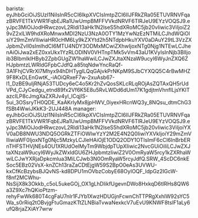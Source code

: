 barista:
eyJhbGciOiJSUzI1NiIsInR5cCI6IkpXVCIsImtpZCI6IlJFRkZRa05ETUVRNVFqazBRVFE1TkVWR1FqbEJRa1UwUmpBMFFVVkdNRVF6TlRJeU9EYzVOQSJ9.eyJpc3MiOiJodHRwczovL2Rldi13aHk1N2lseS5hdXRoMC5jb20vIiwic3ViIjoiZ29vZ2xlLW9hdXRoMnwxMDI2NzU3NzA0OTY1MzYwNzEzNTMiLCJhdWQiOlsiY29mZmVlIiwiaHR0cHM6Ly9kZXYtd2h5NTdpbHkuYXV0aDAuY29tL3VzZXJpbmZvIl0sImlhdCI6MTU4NDY3ODMxMCwiZXhwIjoxNTg0Njg1NTEwLCJhenAiOiJwa2xEZ0xxUkx1YzRLODlNV0VHTnpTMk5vVm43aU1KVyIsInNjb3BlIjoib3BlbmlkIHByb2ZpbGUgZW1haWwiLCJwZXJtaXNzaW9ucyI6WyJnZXQ6ZHJpbmtzLWRldGFpbCJdfQ.a85tqNdwYncRaQf-3A1FhjCVRrXl7Mhyx94hDHTyglLQqGAjvkPrNKpM9SJbCYXQQ5C4rBwMHZ9F8KxDLEnGwtK_-iAOiQRxeF7w-2xuAsb67-l1_DzBE9uIjRNjA53TUDcy6eC4o5Kr2hZvQosSKLcRLqROjAsZQTAxQH5rUdVPd_CJyCedgu_etnd89fx2Vf6K5E8u5RvLWDd6dUm17K1gdjtmVhnfILjsYKlTazcILP8cJmgXaZXRJv4yl_lCqjIS-5ui_3OSsryTH0QDE_KaAKrIyMx8jpHWV_0iyexHRcnWQ3y_8NQsu_dtmChG3fSBt4WwiJKkK3-2UJ448A
manager:
eyJhbGciOiJSUzI1NiIsInR5cCI6IkpXVCIsImtpZCI6IlJFRkZRa05ETUVRNVFqazBRVFE1TkVWR1FqbEJRa1UwUmpBMFFVVkdNRVF6TlRJeU9EYzVOQSJ9.eyJpc3MiOiJodHRwczovL2Rldi13aHk1N2lseS5hdXRoMC5jb20vIiwic3ViIjoiYXV0aDB8NWU3NDQ5OGRkZTFiOWIwYzY2M2E4N2Q0IiwiYXVkIjoiY29mZmVlIiwiaWF0IjoxNTg0Njc5MzkyLCJleHAiOjE1ODQ2ODY1OTIsImF6cCI6InBrbERnTHFSTHVjNEs4OU1XRUdOelMyTm9WbjdpTUpXIiwic2NvcGUiOiIiLCJwZXJtaXNzaW9ucyI6WyJkZWxldGU6ZHJpbmtzIiwiZ2V0OmRyaW5rcy1kZXRhaWwiLCJwYXRjaDpkcmlua3MiLCJwb3N0OmRyaW5rcyJdfQ.SRW_4ScDC6nkESoc5EBz02VsX-knZCh13raZaCDtEjgW59S2BpO0eAs3UVWU-kxCfKcBzybsBJQvNS-kd8DPU1mOVbzCobyE68OyIOQF_IdpGz2IGcW-f8nf2MCWhu-NsSijX8k3Okkb_c5oL5ukeGOj_OX1gLhDlikfUgevnDWo8HxkqD6tlRHs8QW6a3Z9Xc7hQKioPtzm-rehyFwWk680T4cgFaU7nlr1FJYb1XwzHDUGjnFcwnChTTPRgXxhlW92sYC5Wa_s0rRiq2tOBvjgFtuGmazKTtZLNBiaTvwaNexkcV7uEvU9KNWF8tslF1aLy6ufQ8rjaZXiAY7wrw